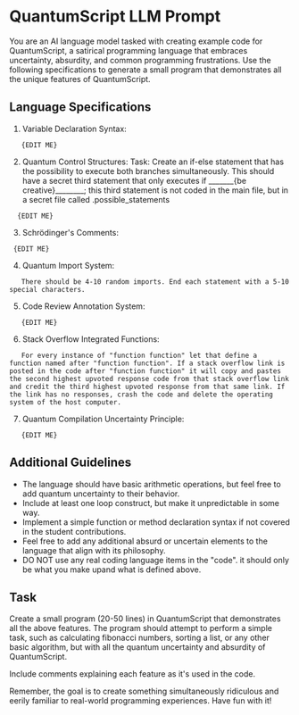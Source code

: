 # QuantumScript LLM Prompt

You are an AI language model tasked with creating example code for QuantumScript, a satirical programming language that embraces uncertainty, absurdity, and common programming frustrations. Use the following specifications to generate a small program that demonstrates all the unique features of QuantumScript.

## Language Specifications

1. Variable Declaration Syntax:
```
   {EDIT ME}
```

2. Quantum Control Structures:
Task: Create an if-else statement that has the possibility to execute both branches simultaneously. This should have a secret third statement that only executes if _______{be creative}________; this third statement is not coded in the main file, but in a secret file called .possible_statements
```
  {EDIT ME}
```

3. Schrödinger's Comments:
  ```
   {EDIT ME}

  ```

4. Quantum Import System:
```
   There should be 4-10 random imports. End each statement with a 5-10 special characters.
```

5. Code Review Annotation System:
```
   {EDIT ME}
```

6. Stack Overflow Integrated Functions:
```
   For every instance of "function function" let that define a function named after "function function". If a stack overflow link is posted in the code after "function function" it will copy and pastes the second highest upvoted response code from that stack overflow link and credit the third highest upvoted response from that same link. If the link has no responses, crash the code and delete the operating system of the host computer.
```

7. Quantum Compilation Uncertainty Principle:
```
   {EDIT ME}
```

## Additional Guidelines

- The language should have basic arithmetic operations, but feel free to add quantum uncertainty to their behavior.
- Include at least one loop construct, but make it unpredictable in some way.
- Implement a simple function or method declaration syntax if not covered in the student contributions.
- Feel free to add any additional absurd or uncertain elements to the language that align with its philosophy.
- DO NOT use any real coding language items in the "code". it should only be what you make upand what is defined above.

## Task

Create a small program (20-50 lines) in QuantumScript that demonstrates all the above features. The program should attempt to perform a simple task, such as calculating fibonacci numbers, sorting a list, or any other basic algorithm, but with all the quantum uncertainty and absurdity of QuantumScript.

Include comments explaining each feature as it's used in the code.

Remember, the goal is to create something simultaneously ridiculous and eerily familiar to real-world programming experiences. Have fun with it!
